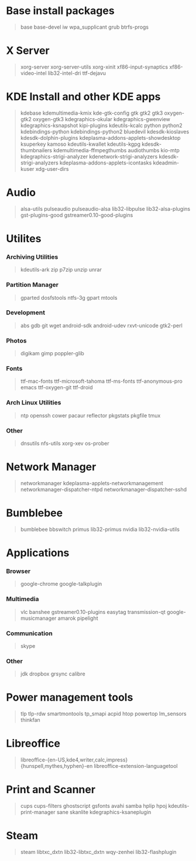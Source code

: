 # Base install packages
> base base-devel iw wpa_supplicant grub btrfs-progs

# X Server
> xorg-server xorg-server-utils xorg-xinit xf86-input-synaptics xf86-video-intel lib32-intel-dri ttf-dejavu

# KDE Install and other KDE apps
> kdebase kdemultimedia-kmix kde-gtk-config gtk gtk2 gtk3 oxygen-gtk2 oxygen-gtk3 kdegraphics-okular kdegraphics-gwenview kdegraphics-ksnapshot kipi-plugins kdeutils-kcalc python python2 kdebindings-python kdebindings-python2 bluedevil kdesdk-kioslaves kdesdk-dolphin-plugins kdeplasma-addons-applets-showdesktop ksuperkey kamoso kdeutils-kwallet kdeutils-kgpg kdesdk-thumbnailers kdemultimedia-ffmpegthumbs audiothumbs kio-mtp kdegraphics-strigi-analyzer kdenetwork-strigi-analyzers kdesdk-strigi-analyzers kdeplasma-addons-applets-icontasks kdeadmin-kuser xdg-user-dirs

# Audio
> alsa-utils pulseaudio pulseaudio-alsa lib32-libpulse lib32-alsa-plugins gst-plugins-good gstreamer0.10-good-plugins

# Utilites
### Archiving Utilities
> kdeutils-ark zip p7zip unzip unrar

### Partition Manager
> gparted dosfstools ntfs-3g gpart mtools

### Development
> abs gdb git wget android-sdk android-udev rxvt-unicode gtk2-perl

### Photos
> digikam gimp poppler-glib

### Fonts
> ttf-mac-fonts ttf-microsoft-tahoma ttf-ms-fonts ttf-anonymous-pro emacs ttf-oxygen-git ttf-droid

### Arch Linux Utilities
> ntp openssh cower pacaur reflector pkgstats pkgfile tmux

### Other
> dnsutils nfs-utils xorg-xev os-prober 

# Network Manager
> networkmanager kdeplasma-applets-networkmanagement networkmanager-dispatcher-ntpd networkmanager-dispatcher-sshd

# Bumblebee
> bumblebee bbswitch primus lib32-primus nvidia lib32-nvidia-utils

# Applications

### Browser
> google-chrome google-talkplugin

### Multimedia
> vlc banshee gstreamer0.10-plugins easytag transmission-qt google-musicmanager amarok pipelight

### Communication
> skype

### Other
> jdk dropbox grsync calibre

# Power management tools
> tlp tlp-rdw smartmontools tp_smapi acpid htop powertop lm_sensors thinkfan

# Libreoffice
> libreoffice-{en-US,kde4,writer,calc,impress} {hunspell,mythes,hyphen}-en libreoffice-extension-languagetool

# Print and Scanner
> cups cups-filters ghostscript gsfonts avahi samba hplip hpoj kdeutils-print-manager sane skanlite kdegraphics-ksaneplugin

# Steam
> steam libtxc_dxtn lib32-libtxc_dxtn wqy-zenhei lib32-flashplugin
